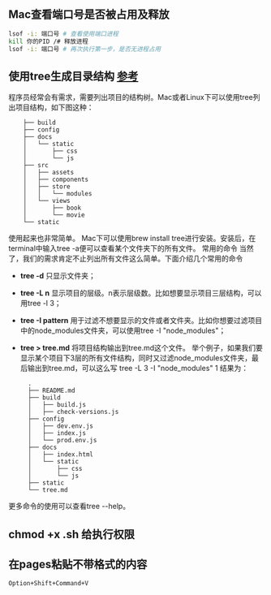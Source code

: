 ## Mac查看端口号是否被占用及释放
```bash
lsof -i: 端口号 # 查看使用端口进程
kill 你的PID /# 释放进程
lsof -i: 端口号 # 再次执行第一步，是否无进程占用

```

##  使用tree生成目录结构 [参考](https://blog.csdn.net/qq673318522/article/details/53713903)

程序员经常会有需求，需要列出项目的结构树。Mac或者Linux下可以使用tree列出项目结构，如下图这种：

        ├── build
        ├── config
        ├── docs
        │   └── static
        │       ├── css
        │       └── js
        ├── src
        │   ├── assets
        │   ├── components
        │   ├── store
        │   │   └── modules
        │   └── views
        │       ├── book
        │       └── movie
        └── static
使用起来也非常简单。
Mac下可以使用brew install tree进行安装。安装后，在terminal中输入tree -a便可以查看某个文件夹下的所有文件。
常用的命令
当然了，我们的需求肯定不止列出所有文件这么简单。下面介绍几个常用的命令
* __tree -d__ 只显示文件夹；
* __tree -L n__ 显示项目的层级。n表示层级数。比如想要显示项目三层结构，可以用tree -l 3；
* __tree -I pattern__ 用于过滤不想要显示的文件或者文件夹。比如你想要过滤项目中的node_modules文件夹，可以使用tree -I "node_modules"；
* __tree > tree.md__ 将项目结构输出到tree.md这个文件。
举个例子，如果我们要显示某个项目下3层的所有文件结构，同时又过滤node_modules文件夹，最后输出到tree.md，可以这么写
tree -L 3 -I "node_modules"
1
结果为：

        .
        ├── README.md
        ├── build
        │   ├── build.js
        │   ├── check-versions.js
        ├── config
        │   ├── dev.env.js
        │   ├── index.js
        │   └── prod.env.js
        ├── docs
        │   ├── index.html
        │   └── static
        │       ├── css
        │       └── js
        ├── static
        └── tree.md
更多命令的使用可以查看tree --help。

## chmod +x  .sh 给执行权限

## 在pages粘贴不带格式的内容
`Option+Shift+Command+V`

